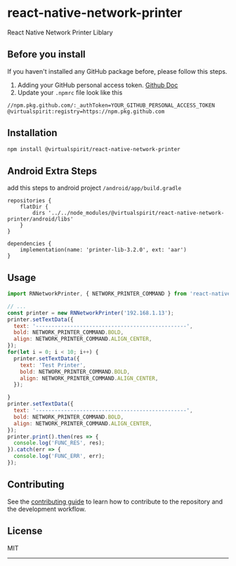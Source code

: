 # react-native-network-printer

React Native Network Printer Liblary

## Before you install
If you haven't installed any GitHub package before, please follow this steps.
1. Adding your GitHub personal access token. [Github Doc](https://docs.github.com/en/packages/working-with-a-github-packages-registry/working-with-the-npm-registry#authenticating-with-a-personal-access-token)
2. Update your `.npmrc` file look like this

```
//npm.pkg.github.com/:_authToken=YOUR_GITHUB_PERSONAL_ACCESS_TOKEN
@virtualspirit:registry=https://npm.pkg.github.com
```



## Installation

```sh
npm install @virtualspirit/react-native-network-printer
```

## Android Extra Steps
add this steps to android project `/android/app/build.gradle`
```
repositories {
    flatDir {
        dirs '../../node_modules/@virtualspirit/react-native-network-printer/android/libs'
    }
}

dependencies {
    implementation(name: 'printer-lib-3.2.0', ext: 'aar')  
}
```

## Usage


```js
import RNNetworkPrinter, { NETWORK_PRINTER_COMMAND } from 'react-native-network-printer';

// ...
const printer = new RNNetworkPrinter('192.168.1.13');
printer.setTextData({
  text: '------------------------------------------------',
  bold: NETWORK_PRINTER_COMMAND.BOLD,
  align: NETWORK_PRINTER_COMMAND.ALIGN_CENTER,
});
for(let i = 0; i < 10; i++) {
  printer.setTextData({
    text: 'Test Printer',
    bold: NETWORK_PRINTER_COMMAND.BOLD,
    align: NETWORK_PRINTER_COMMAND.ALIGN_CENTER,
  });

}
printer.setTextData({
  text: '------------------------------------------------',
  bold: NETWORK_PRINTER_COMMAND.BOLD,
  align: NETWORK_PRINTER_COMMAND.ALIGN_CENTER,
});
printer.print().then(res => {
  console.log('FUNC_RES', res);
}).catch(err => {
  console.log('FUNC_ERR', err);
});
```


## Contributing

See the [contributing guide](CONTRIBUTING.md) to learn how to contribute to the repository and the development workflow.

## License

MIT

---
